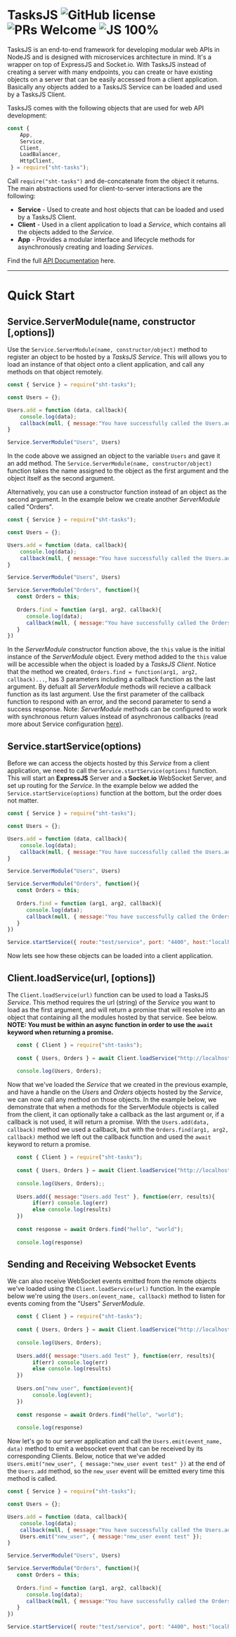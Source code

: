 # TasksJS ![GitHub license](https://img.shields.io/badge/license-MIT-blue.svg) ![PRs Welcome](https://img.shields.io/badge/PRs-welcome-blue.svg) ![JS 100%](https://img.shields.io/badge/JavaScript-100%25-green)

TasksJS is an end-to-end framework for developing modular web APIs in NodeJS and is designed with microservices architecture in mind. It's a wrapper on top of ExpressJS and Socket.io. With TasksJS instead of creating a server with many endpoints, you can create or have existing objects on a server that can be easily accessed from a client application. Basically any objects added to a TasksJS Service can be loaded and used by a TasksJS Client. 

TasksJS comes with the following objects that are used for web API development: 
```javascript
const { 
    App,
    Service,
    Client,
    LoadBalancer,
    HttpClient,
 } = require("sht-tasks");
```

Call ```require("sht-tasks")``` and de-concatenate from the object it returns. The main  abstractions used for client-to-server interactions are the following:

- **Service** - Used to create and host objects that can be loaded and used by a TasksJS Client. 
- **Client** - Used in a client application to load a *Service*, which contains all the objects added to the *Service*.
- **App** - Provides a modular interface and lifecycle methods for asynchronously creating and loading *Services*. 

Find the full [API Documentation](https://github.com/Odion100/TasksJS/blob/tasksjs2.0/API.md#tasksjs-api-documentation) here.

---

# Quick Start

## Service.ServerModule(name, constructor [,options])
Use the ```Service.ServerModule(name, constructor/object)``` method to register an object to be hosted by a *TasksJS Service*. This will allows you to load an instance of that object onto a client application, and call any methods on that object remotely.

```javascript
const { Service } = require("sht-tasks");

const Users = {};

Users.add = function (data, callback){
    console.log(data);
    callback(null, { message:"You have successfully called the Users.add method" });
}

Service.ServerModule("Users", Users)
```
In the code above we assigned an object to the variable ```Users``` and gave it an add method. The ```Service.ServerModule(name, constructor/object)``` function takes the name assigned to the object as the first argument and the object itself as the second argument. 

Alternatively, you can use a constructor function instead of an object as the second argument. In the example below we create another *ServerModule* called 
"Orders". 
```javascript
const { Service } = require("sht-tasks");

const Users = {};

Users.add = function (data, callback){
    console.log(data);
    callback(null, { message:"You have successfully called the Users.add method" });
}

Service.ServerModule("Users", Users)

Service.ServerModule("Orders", function(){
   const Orders = this;
   
   Orders.find = function (arg1, arg2, callback){
      console.log(data);
      callback(null, { message:"You have successfully called the Orders.find method" });
   }
})
```
In the *ServerModule* constructor function above, the `this` value is the initial instance of the *ServerModule* object. Every method added to the ` this ` value will be accessible when the object is loaded by a *TasksJS Client*. Notice that the method we created, ```Orders.find = function(arg1, arg2, callback)...```, has  3 parameters including a callback function as the last argument. By defualt all *ServerModule* methods will recieve a callback function as its last argument. Use the first parameter of the callback function to respond with an error, and the second parameter to send a success response. Note: *ServerModule* methods can be configured to work with synchronous return values instead of asynchronous callbacks (read more about Service configuration [here](https://github.com/Odion100/TasksJS/blob/tasksjs2.0/API.md#apploadserviceurl)).

## Service.startService(options)

Before we can access the objects hosted by this *Service* from a client application, we need to call the ```Service.startService(options)``` function. This will start an **ExpressJS** Server and a **Socket.io** WebSocket Server, and set up routing for the *Service*. In the example below we added the ```Service.startService(options)``` function at the bottom, but the order does not matter. 

```javascript
const { Service } = require("sht-tasks");

const Users = {};

Users.add = function (data, callback){
    console.log(data);
    callback(null, { message:"You have successfully called the Users.add method" });
}

Service.ServerModule("Users", Users)

Service.ServerModule("Orders", function(){
   const Orders = this;
   
   Orders.find = function (arg1, arg2, callback){
      console.log(data);
      callback(null, { message:"You have successfully called the Orders.find method" });
   }
})

Service.startService({ route:"test/service", port: "4400", host:"localhost" })
```
Now lets see how these objects can be loaded into a client application.

## Client.loadService(url, [options])

The ```Client.loadService(url)``` function can be used to load a TasksJS *Service*. This method requires the url (string) of the *Service* you want to load as the first argument, and will return a promise that will resolve into an object that containing all the modules hosted by that service. See below. **NOTE: You must be within an async function in order to use the ```await``` keyword when returning a promise.**
```javascript
   const { Client } = require("sht-tasks");
   
   const { Users, Orders } = await Client.loadService("http://localhost:4400/test/service");
   
   console.log(Users, Orders);
```
Now that we've loaded the *Service* that we created in the previous example, and have a handle on the *Users* and *Orders* objects hosted by the *Service*, we can now call any method on those objects. In the example below, we demonstrate that when a methods for the ServerModule objects is called from the client, it can optionally take a callback as the last argument or, if a callback is not used, it will return a promise. With the ```Users.add(data, callback)``` method we used a callback, but with the ```Orders.find(arg1, arg2, callback)``` method we left out the callback function and used the ```await``` keyword to return a promise.

```javascript
   const { Client } = require("sht-tasks");
   
   const { Users, Orders } = await Client.loadService("http://localhost:4400/test/service");
   
   console.log(Users, Orders);;
   
   Users.add({ message:"Users.add Test" }, function(err, results){
        if(err) console.log(err)
        else console.log(results)
   })
   
   const response = await Orders.find("hello", "world");
   
   console.log(response) 
```
## Sending and Receiving Websocket Events
We can also receive WebSocket events emitted from the remote objects we've loaded using the ```Client.loadService(url)``` function. In the example below we're using the  ```Users.on(event_name, callback)``` method to listen for events coming from the "Users" *ServerModule*.

```javascript
   const { Client } = require("sht-tasks");
   
   const { Users, Orders } = await Client.loadService("http://localhost:4400/test/service");
   
   console.log(Users, Orders);
   
   Users.add({ message:"Users.add Test" }, function(err, results){
        if(err) console.log(err)
        else console.log(results)
   })
   
   Users.on("new_user", function(event){
        console.log(event);
   })
   
   const response = await Orders.find("hello", "world");
   
   console.log(response)
```
Now let's go to our server application and call the ```Users.emit(event_name, data)``` method to emit a websocket event that can be received by its corresponding Clients. Below, notice that we've added ```Users.emit("new_user", { message:"new_user event test" })``` at the end of the ```Users.add``` method, so the ```new_user``` event will be emitted every time this method is called.
```javascript
const { Service } = require("sht-tasks");

const Users = {};

Users.add = function (data, callback){
    console.log(data);
    callback(null, { message:"You have successfully called the Users.add method" });
    Users.emit("new_user", { message:"new_user event test" });
}

Service.ServerModule("Users", Users)

Service.ServerModule("Orders", function(){
   const Orders = this;
   
   Orders.find = function (arg1, arg2, callback){
      console.log(data);
      callback(null, { message:"You have successfully called the Orders.find method" });
   }
})

Service.startService({ route:"test/service", port: "4400", host:"localhost" })
```
